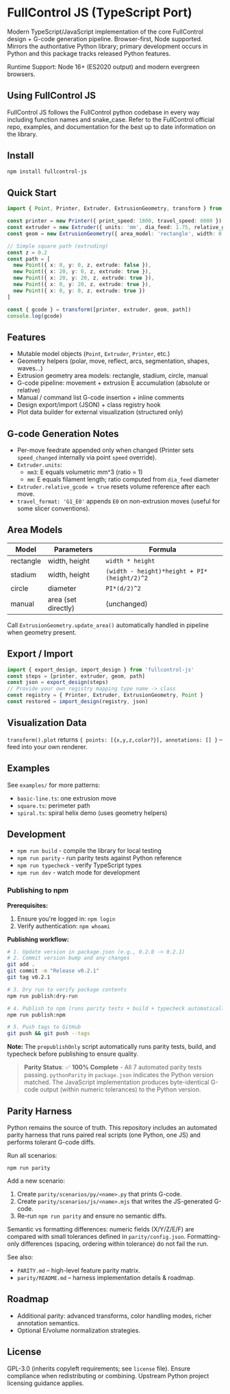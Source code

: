 # FullControl JS (TypeScript Port)

Modern TypeScript/JavaScript implementation of the core FullControl design + G-code generation pipeline. Browser-first, Node supported. Mirrors the authoritative Python library; primary development occurs in Python and this package tracks released Python features.

Runtime Support: Node 16+ (ES2020 output) and modern evergreen browsers.


## Using FullControl JS

FullControl JS follows the FullControl python codebase in every way including function names and snake_case. Refer to the FullControl official repo, examples, and documentation for the best up to date information on the library.

## Install
```bash
npm install fullcontrol-js
```

## Quick Start
```ts
import { Point, Printer, Extruder, ExtrusionGeometry, transform } from 'fullcontrol-js'

const printer = new Printer({ print_speed: 1800, travel_speed: 6000 })
const extruder = new Extruder({ units: 'mm', dia_feed: 1.75, relative_gcode: false, travel_format: 'G1_E0' })
const geom = new ExtrusionGeometry({ area_model: 'rectangle', width: 0.45, height: 0.2 })

// Simple square path (extruding)
const z = 0.2
const path = [
  new Point({ x: 0, y: 0, z, extrude: false }),
  new Point({ x: 20, y: 0, z, extrude: true }),
  new Point({ x: 20, y: 20, z, extrude: true }),
  new Point({ x: 0, y: 20, z, extrude: true }),
  new Point({ x: 0, y: 0, z, extrude: true })
]

const { gcode } = transform([printer, extruder, geom, path])
console.log(gcode)
```


## Features
- Mutable model objects (`Point`, `Extruder`, `Printer`, etc.)
- Geometry helpers (polar, move, reflect, arcs, segmentation, shapes, waves…)
- Extrusion geometry area models: rectangle, stadium, circle, manual
- G-code pipeline: movement + extrusion E accumulation (absolute or relative)
- Manual / command list G-code insertion + inline comments
- Design export/import (JSON) + class registry hook
- Plot data builder for external visualization (structured only)

## G-code Generation Notes
- Per-move feedrate appended only when changed (Printer sets `speed_changed` internally via point `speed` override).
- `Extruder.units`:
  - `mm3`: E equals volumetric mm^3 (ratio = 1)
  - `mm`: E equals filament length; ratio computed from `dia_feed` diameter
- `Extruder.relative_gcode = true` resets volume reference after each move.
- `travel_format: 'G1_E0'` appends `E0` on non-extrusion moves (useful for some slicer conventions).

## Area Models
| Model | Parameters | Formula |
|-------|------------|---------|
| rectangle | width, height | `width * height` |
| stadium | width, height | `(width - height)*height + PI*(height/2)^2` |
| circle | diameter | `PI*(d/2)^2` |
| manual | area (set directly) | (unchanged) |

Call `ExtrusionGeometry.update_area()` automatically handled in pipeline when geometry present.

## Export / Import
```ts
import { export_design, import_design } from 'fullcontrol-js'
const steps = [printer, extruder, geom, path]
const json = export_design(steps)
// Provide your own registry mapping type name -> class
const registry = { Printer, Extruder, ExtrusionGeometry, Point }
const restored = import_design(registry, json)
```

## Visualization Data
`transform().plot` returns `{ points: [{x,y,z,color?}], annotations: [] }` – feed into your own renderer.

## Examples
See `examples/` for more patterns:
- `basic-line.ts`: one extrusion move
- `square.ts`: perimeter path
- `spiral.ts`: spiral helix demo (uses geometry helpers)

## Development

- `npm run build` - compile the library for local testing
- `npm run parity` - run parity tests against Python reference
- `npm run typecheck` - verify TypeScript types
- `npm run dev` - watch mode for development

### Publishing to npm

**Prerequisites:**
1. Ensure you're logged in: `npm login`
2. Verify authentication: `npm whoami`

**Publishing workflow:**
```bash
# 1. Update version in package.json (e.g., 0.2.0 -> 0.2.1)
# 2. Commit version bump and any changes
git add .
git commit -m "Release v0.2.1"
git tag v0.2.1

# 3. Dry run to verify package contents
npm run publish:dry-run

# 4. Publish to npm (runs parity tests + build + typecheck automatically)
npm run publish:npm

# 5. Push tags to GitHub
git push && git push --tags
```

**Note:** The `prepublishOnly` script automatically runs parity tests, build, and typecheck before publishing to ensure quality.

> **Parity Status**: ✅ **100% Complete** - All 7 automated parity tests passing. `pythonParity` in `package.json` indicates the Python version matched. The JavaScript implementation produces byte-identical G-code output (within numeric tolerances) to the Python version.

## Parity Harness
Python remains the source of truth. This repository includes an automated parity harness that runs paired real scripts (one Python, one JS) and performs tolerant G-code diffs.

Run all scenarios:
```
npm run parity
```

Add a new scenario:
1. Create `parity/scenarios/py/<name>.py` that prints G-code.
2. Create `parity/scenarios/js/<name>.mjs` that writes the JS-generated G-code.
3. Re-run `npm run parity` and ensure no semantic diffs.

Semantic vs formatting differences: numeric fields (X/Y/Z/E/F) are compared with small tolerances defined in `parity/config.json`. Formatting-only differences (spacing, ordering within tolerance) do not fail the run.

See also:
- `PARITY.md` – high-level feature parity matrix.
- `parity/README.md` – harness implementation details & roadmap.

## Roadmap
- Additional parity: advanced transforms, color handling modes, richer annotation semantics.
- Optional E/volume normalization strategies.

## License
GPL-3.0 (inherits copyleft requirements; see `license` file). Ensure compliance when redistributing or combining. Upstream Python project licensing guidance applies.
